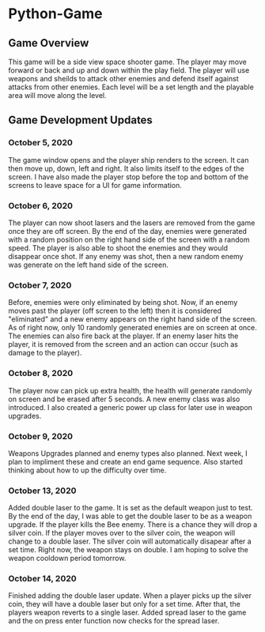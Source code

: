 # Python-Game

## Game Overview
This game will be a side view space shooter game. The player may move forward or back and up and down within the play field. The player will use weapons and sheilds to attack other enemies and defend itself against attacks from other enemies. Each level will be a set length and the playable area will move along the level.

## Game Development Updates

### October 5, 2020
The game window opens and the player ship renders to the screen. It can then move up, down, left and right. It also limits itself to the edges of the screen. I have also made the player stop before the top and bottom of the screens to leave space for a UI for game information.

### October 6, 2020
The player can now shoot lasers and the lasers are removed from the game once they are off screen. By the end of the day, enemies were generated with a random position on the right hand side of the screen with a random speed. The player is also able to shoot the enemies and they would disappear once shot. If any enemy was shot, then a new random enemy was generate on the left hand side of the screen.

### October 7, 2020
Before, enemies were only eliminated by being shot. Now, if an enemy moves past the player (off screen to the left) then it is considered "eliminated" and a new enemy appears on the right hand side of the screen. As of right now, only 10 randomly generated enemies are on screen at once. The enemies can also fire back at the player. If an enemy laser hits the player, it is removed from the screen and an action can occur (such as damage to the player). 

### October 8, 2020
The player now can pick up extra health, the health will generate randomly on screen and be erased after 5 seconds. A new enemy class was also introduced. I also created a generic power up class for later use in weapon upgrades.

### October 9, 2020
Weapons Upgrades planned and enemy types also planned. Next week, I plan to impliment these and create an end game sequence. Also started thinking about how to up the difficulty over time.

### October 13, 2020
Added double laser to the game. It is set as the default weapon just to test.
By the end of the day, I was able to get the double laser to be as a weapon upgrade. If the player kills the Bee enemy. There is a chance they will drop a silver coin. If the player moves over to the silver coin, the weapon will change to a double laser. The  silver coin will automatically disapear after a set time. Right now, the weapon stays on double. I am hoping to solve the weapon cooldown period tomorrow.

### October 14, 2020
Finished adding the double laser update. When a player picks up the silver coin, they will have a double laser but only for a set time. After that, the players weapon reverts to a single laser. Added spread laser to the game and the on press enter function now checks for the spread laser.
